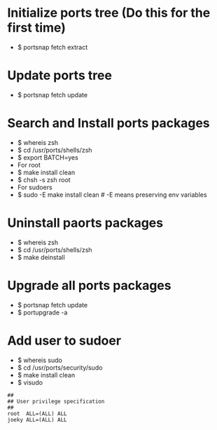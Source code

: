 Initialize ports tree (Do this for the first time)
=====
* $ portsnap fetch extract

Update ports tree
=====
* $ portsnap fetch update

Search and Install ports packages
=====
* $ whereis zsh
* $ cd /usr/ports/shells/zsh
* $ export BATCH=yes
* For root
* $ make install clean
* $ chsh -s zsh root
* For sudoers
* $ sudo -E make install clean # -E means preserving env variables

Uninstall paorts packages
=====
* $ whereis zsh
* $ cd /usr/ports/shells/zsh
* $ make deinstall

Upgrade all ports packages
=====
* $ portsnap fetch update
* $ portupgrade -a

Add user to sudoer
=====
* $ whereis sudo
* $ cd /usr/ports/security/sudo
* $ make install clean
* $ visudo
````
##
## User privilege specification
##
root  ALL=(ALL) ALL
joeky ALL=(ALL) ALL
````
